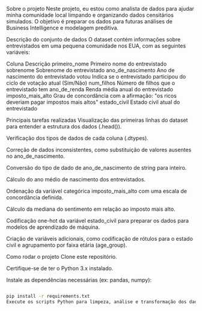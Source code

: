 Sobre o projeto
Neste projeto, eu estou como analista de dados para ajudar minha comunidade local limpando e organizando dados censitários simulados. O objetivo é preparar os dados para futuras análises de Business Intelligence e modelagem preditiva.

Descrição do conjunto de dados
O dataset contém informações sobre entrevistados em uma pequena comunidade nos EUA, com as seguintes variáveis:

Coluna	Descrição
primeiro_nome	Primeiro nome do entrevistado
sobrenome	Sobrenome do entrevistado
ano_de_nascimento	Ano de nascimento do entrevistado
votou	Indica se o entrevistado participou do ciclo de votação atual (Sim/Não)
num_filhos	Número de filhos que o entrevistado tem
ano_de_renda	Renda média anual do entrevistado
imposto_mais_alto	Grau de concordância com a afirmação: "os ricos deveriam pagar impostos mais altos"
estado_civil	Estado civil atual do entrevistado

Principais tarefas realizadas
Visualização das primeiras linhas do dataset para entender a estrutura dos dados (.head()).

Verificação dos tipos de dados de cada coluna (.dtypes).

Correção de dados inconsistentes, como substituição de valores ausentes no ano_de_nascimento.

Conversão do tipo de dado de ano_de_nascimento de string para inteiro.

Cálculo do ano médio de nascimento dos entrevistados.

Ordenação da variável categórica imposto_mais_alto com uma escala de concordância definida.

Cálculo da mediana do sentimento em relação ao imposto mais alto.

Codificação one-hot da variável estado_civil para preparar os dados para modelos de aprendizado de máquina.

Criação de variáveis adicionais, como codificação de rótulos para o estado civil e agrupamento por faixa etária (age_group).

Como rodar o projeto
Clone este repositório.

Certifique-se de ter o Python 3.x instalado.

Instale as dependências necessárias (ex: pandas, numpy):

```bash

pip install -r requirements.txt
Execute os scripts Python para limpeza, análise e transformação dos dados.

